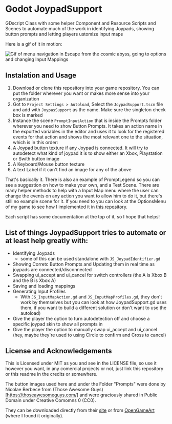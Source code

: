 # Godot JoypadSupport
GDscript Class with some helper Component and Resource Scripts and Scenes to automate much of the work in identifying Joypads, showing button prompts and letting players ustomize input maps

Here is a gif of it in motion:

![Gif of menu navigation in Escape from the cosmic abyss, going to options and changing Input Mappings](https://thumbs.gfycat.com/FinishedGrandioseBlackmamba-size_restricted.gif)

## Instalation and Usage
1. Download or clone this repository into your game repository. You can put the folder wherever you want or makes more sense into your organization
1. Got to `Project Settings > Autoload`, Select the `JoypadSupport.tscn` file and add with `JoypasSupport` as the name. Make sure the singleton check box is marked
1. Instance the scene `PromptInputAction` that is inside the Prompts folder wherever you need to show Button Prompts. It takes an action name in the exported variables in the editor and uses it to look for the registered events for that action and shows the most relevant one to the situation, which is in this order:
 1. A Joypad button texture if any Joypad is connected. It will try to autodetect what kind of joypad it is to show either an Xbox, Playstation or Swith button image
 2. A Keyboard/Mouse button texture
 3. A text Label if it can't find an image for any of the above
 
That's basically it. There is also an example of PromptLegend so you can see a suggestion on  how to make your own, and a Test Scene. There are many helper methods to help with a Input Map menu where the user can change the events on any action you want to allow him to do it, but there's still no example scene for it. If you need to you can look at the OptionsMenu of my game to see how I implemented it in [this repository](https://github.com/eh-jogos/EscapeFromTheCosmicAbyss).

Each script has some documentation at the top of it, so I hope that helps!

## List of things JoypadSupport tries to automate or at least help greatly with:
* Identifying Joypads 
  * some of this can be used standalone with `JS_JoypadIdentifier.gd`
* Showing Corretc Button Prompts and Updating them in real time as joypads are connected/disconnected
* Swapping ui_accept and ui_cancel for switch controllers (the A is Xbox B and the B is Xbox A)
* Saving and loading mappings 
* Generating Input Profiles 
  * With `JS_InputMapAction.gd` and `JS_InputMapProfiles.gd`, they don't work by themselves but you can look at how JoypadSupport.gd uses them, if you want to build a different solution or don't want to use the autoload)
* Give the player the option to turn autodetection off and choose a specific joypad skin to show all prompts in
* Give the player the option to manually swap ui_accept and ui_cancel (hey, maybe they're used to using Circle to confirm and Cross to cancel)

## License and Acknowledgements
This is Licensed under MIT as you and see in the LICENSE file, so use it however you want, in any comercial projects or not, just link this repository or this readme in the credits or somewhere.

The button images used here and under the Folder "Prompts" were done by Nicolae Berbece from (Those Awesome Guys)[https://thoseawesomeguys.com/] and were graciously shared in Public Domain under Creative Comomns 0 (CC0). 

They can be downloaded directly from their [site](https://thoseawesomeguys.com/prompts/) or from [OpenGameArt](https://opengameart.org/content/free-keyboard-and-controllers-prompts-pack) (where I found it originally).
